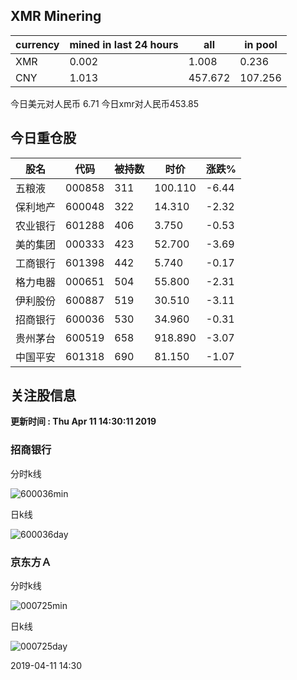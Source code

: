 ## XMR Minering

|currency|mined in last 24 hours|all|in pool|
|---|---|---|---|
|XMR|0.002|1.008|0.236|
|CNY|1.013|457.672|107.256|

今日美元对人民币 6.71	今日xmr对人民币453.85


## 今日重仓股 

|股名|代码|被持数|时价|涨跌%|
|---|---|---|---|---|
|五粮液|000858|311|100.110|-6.44|
|保利地产|600048|322|14.310|-2.32|
|农业银行|601288|406|3.750|-0.53|
|美的集团|000333|423|52.700|-3.69|
|工商银行|601398|442|5.740|-0.17|
|格力电器|000651|504|55.800|-2.31|
|伊利股份|600887|519|30.510|-3.11|
|招商银行|600036|530|34.960|-0.31|
|贵州茅台|600519|658|918.890|-3.07|
|中国平安|601318|690|81.150|-1.07|

## 关注股信息
**更新时间 : Thu Apr 11 14:30:11 2019**
### 招商银行 
分时k线

![600036min](http://image.sinajs.cn/newchart/min/n/sh600036.gif)

日k线

![600036day](http://image.sinajs.cn/newchart/daily/n/sh600036.gif)

### 京东方Ａ 
分时k线

![000725min](http://image.sinajs.cn/newchart/min/n/sz000725.gif)

日k线

![000725day](http://image.sinajs.cn/newchart/daily/n/sz000725.gif)

2019-04-11 14:30